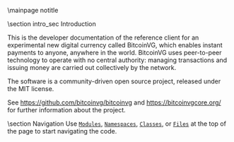 \mainpage notitle

\section intro_sec Introduction

This is the developer documentation of the reference client for an experimental new digital currency called BitcoinVG,
which enables instant payments to anyone, anywhere in the world. BitcoinVG uses peer-to-peer technology to operate
with no central authority: managing transactions and issuing money are carried out collectively by the network.

The software is a community-driven open source project, released under the MIT license.

See https://github.com/bitcoinvg/bitcoinvg and https://bitcoinvgcore.org/ for further information about the project.

\section Navigation
Use <a href="modules.html"><code>Modules</code></a>, <a href="namespaces.html"><code>Namespaces</code></a>, <a href="classes.html"><code>Classes</code></a>, or <a href="files.html"><code>Files</code></a> at the top of the page to start navigating the code.

